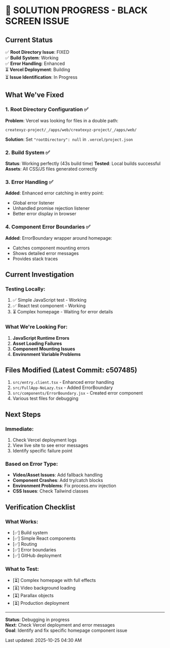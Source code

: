 # 🎯 SOLUTION PROGRESS - BLACK SCREEN ISSUE

## Current Status

✅ **Root Directory Issue**: FIXED  
✅ **Build System**: Working  
✅ **Error Handling**: Enhanced  
⏳ **Vercel Deployment**: Building  
⏳ **Issue Identification**: In Progress  

## What We've Fixed

### 1. Root Directory Configuration ✅
**Problem**: Vercel was looking for files in a double path:
```
createxyz-project/_/apps/web/createxyz-project/_/apps/web/
```

**Solution**: Set `"rootDirectory": null` in `.vercel/project.json`

### 2. Build System ✅
**Status**: Working perfectly (43s build time)
**Tested**: Local builds successful
**Assets**: All CSS/JS files generated correctly

### 3. Error Handling ✅
**Added**: Enhanced error catching in entry point:
- Global error listener
- Unhandled promise rejection listener
- Better error display in browser

### 4. Component Error Boundaries ✅
**Added**: ErrorBoundary wrapper around homepage:
- Catches component mounting errors
- Shows detailed error messages
- Provides stack traces

## Current Investigation

### Testing Locally:
1. ✅ Simple JavaScript test - Working
2. ✅ React test component - Working
3. ⏳ Complex homepage - Waiting for error details

### What We're Looking For:
1. **JavaScript Runtime Errors**
2. **Asset Loading Failures**
3. **Component Mounting Issues**
4. **Environment Variable Problems**

## Files Modified (Latest Commit: c507485)

1. `src/entry.client.tsx` - Enhanced error handling
2. `src/FullApp-NoLazy.tsx` - Added ErrorBoundary
3. `src/components/ErrorBoundary.jsx` - Created error component
4. Various test files for debugging

## Next Steps

### Immediate:
1. Check Vercel deployment logs
2. View live site to see error messages
3. Identify specific failure point

### Based on Error Type:
- **Video/Asset Issues**: Add fallback handling
- **Component Crashes**: Add try/catch blocks
- **Environment Problems**: Fix process.env injection
- **CSS Issues**: Check Tailwind classes

## Verification Checklist

### What Works:
- [✅] Build system
- [✅] Simple React components
- [✅] Routing
- [✅] Error boundaries
- [✅] GitHub deployment

### What to Test:
- [⏳] Complex homepage with full effects
- [⏳] Video background loading
- [⏳] Parallax objects
- [⏳] Production deployment

---

**Status**: Debugging in progress  
**Next**: Check Vercel deployment and error messages  
**Goal**: Identify and fix specific homepage component issue

Last updated: 2025-10-25 04:30 AM